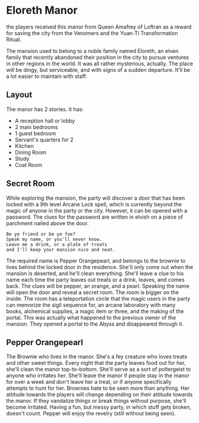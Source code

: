 # Eloreth Manor
the players received this manor from Queen Amafrey of Loftran as a reward for saving the city from the Venomers and the Yuan-Ti Transformation Ritual.

The mansion used to belong to a noble family named Eloreth, an elven family that recently abandoned their position in the city to pursue ventures in other regions in the world. It was all rather mysterious, actually. The place will be dingy, but serviceable, and with signs of a sudden departure. It'll be a lot easier to maintain with staff.

## Layout
The manor has 2 stories. It has:
- A reception hall or lobby
- 2 main bedrooms
- 1 guest bedroom
- Servant's quarters for 2
- Kitchen
- Dining Room
- Study
- Coat Room

## Secret Room
While exploring the mansion, the party will discover a door that has been locked with a 9th level Arcane Lock spell, which is currently beyond the magic of anyone in the party or the city. However, it can be opened with a password. The clues for the password are written in elvish on a piece of parchment nailed above the door.

```
Be ye friend or be ye foe?
Speak my name, or you'll never know.
Leave me a drink, or a plate of treats
and I'll keep your mansion nice and neat.
```

The required name is Pepper Orangepearl, and belongs to the brownie to lives behind the locked door in the residence. She'll only come out when the mansion is deserted, and he'll clean everything. She'll leave a clue to his name each time the party leaves out treats or a drink, leaves, and comes back. The clues will be pepper, an orange, and a pearl. Speaking the name will open the door and reveal a secret room. The room is bigger on the inside. The room has a teleportation circle that the magic users in the party can memorize the sigil sequence for, an arcane laboratory with many books, alchemical supplies, a magic item or three, and the making of the portal. This was actually what happened to the previous owner of the mansion. They opened a portal to the Abyss and disappeared through it.

## Pepper Orangepearl
The Brownie who lives in the manor. She's a fey creature who loves treats and other sweet things. Every night that the party leaves food out for her, she'll clean the manor top-to-bottom. She'll serve as a sort of poltergeist to anyone who irritates her. She'll leave the manor if people stay in the manor for over a week and don't leave her a treat, or if anyone specifically attempts to hunt for her. Brownies hate to be seen more than anything. Her attitude towards the players will change depending on their attitude towards the manor. If they vandalize things or break things without purpose, she'll become irritated. Having a fun, but messy party, in which stuff gets broken, doesn't count. Pepper will enjoy the revelry (still without being seen).
